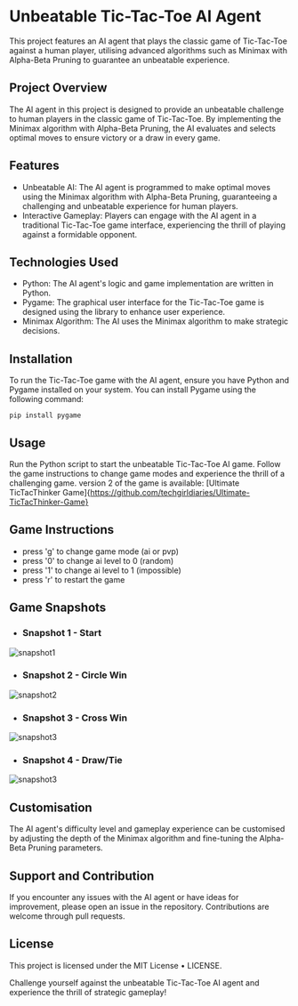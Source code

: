 # Unbeatable Tic-Tac-Toe AI Agent

This project features an AI agent that plays the classic game of Tic-Tac-Toe against a human player, utilising advanced algorithms such as Minimax with Alpha-Beta Pruning to guarantee an unbeatable experience.

## Project Overview
The AI agent in this project is designed to provide an unbeatable challenge to human players in the classic game of Tic-Tac-Toe. By implementing the Minimax algorithm with Alpha-Beta Pruning, the AI evaluates and selects optimal moves to ensure victory or a draw in every game. 

## Features
- Unbeatable AI: The AI agent is programmed to make optimal moves using the Minimax algorithm with Alpha-Beta Pruning, guaranteeing a challenging and unbeatable experience for human players.
- Interactive Gameplay: Players can engage with the AI agent in a traditional Tic-Tac-Toe game interface, experiencing the thrill of playing against a formidable opponent.

## Technologies Used
- Python: The AI agent's logic and game implementation are written in Python.
- Pygame: The graphical user interface for the Tic-Tac-Toe game is designed using the library to enhance user experience.
- Minimax Algorithm: The AI uses the Minimax algorithm to make strategic decisions.

## Installation
To run the Tic-Tac-Toe game with the AI agent, ensure you have Python and Pygame installed on your system. You can install Pygame using the following command:

``` pip install pygame ```

## Usage
Run the Python script to start the unbeatable Tic-Tac-Toe AI game. Follow the game instructions to change game modes and experience the thrill of a challenging game. version 2 of the game is available: [Ultimate TicTacThinker Game]{https://github.com/techgirldiaries/Ultimate-TicTacThinker-Game}


## Game Instructions
- press 'g' to change game mode (ai or pvp)
- press '0' to change ai level to 0 (random)
- press '1' to change ai level to 1 (impossible)
- press 'r' to restart the game

## Game Snapshots

- ### Snapshot 1 - Start
![snapshot1](snapshots/snapshot1.png)

- ### Snapshot 2 - Circle Win
![snapshot2](snapshots/snapshot2.png)

- ### Snapshot 3 - Cross Win
![snapshot3](snapshots/snapshot3.png)

- ### Snapshot 4 - Draw/Tie
![snapshot3](snapshots/snapshot4.png)

## Customisation
The AI agent's difficulty level and gameplay experience can be customised by adjusting the depth of the Minimax algorithm and fine-tuning the Alpha-Beta Pruning parameters.

## Support and Contribution
If you encounter any issues with the AI agent or have ideas for improvement, please open an issue in the repository. Contributions are welcome through pull requests.

## License
This project is licensed under the MIT License • LICENSE.

Challenge yourself against the unbeatable Tic-Tac-Toe AI agent and experience the thrill of strategic gameplay!
